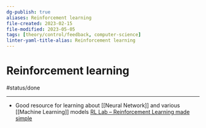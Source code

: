 ```yaml
---
dg-publish: true
aliases: Reinforcement learning
file-created: 2023-02-15
file-modified: 2023-05-05
tags: [theory/control/feedback, computer-science]
linter-yaml-title-alias: Reinforcement learning
---
```


# Reinforcement learning

#status/done

---

- Good resource for learning about [[Neural Network]] and various [[Machine Learning]] models
[RL Lab – Reinforcement Learning made simple](https://rl-lab.com/)
